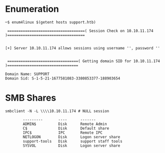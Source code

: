 # Enumeration
```─$ enum4linux $(getent hosts support.htb)```
```
 ===================================( Session Check on 10.10.11.174 )===================================


[+] Server 10.10.11.174 allows sessions using username '', password ''


 ================================( Getting domain SID for 10.10.11.174 )================================

Domain Name: SUPPORT
Domain Sid: S-1-5-21-1677581083-3380853377-188903654
```
# SMB Shares
```smbclient -N -L \\\\10.10.11.174 # NULL session```
```        Sharename       Type      Comment
        ---------       ----      -------
        ADMIN$          Disk      Remote Admin
        C$              Disk      Default share
        IPC$            IPC       Remote IPC
        NETLOGON        Disk      Logon server share
        support-tools   Disk      support staff tools
        SYSVOL          Disk      Logon server share
```
